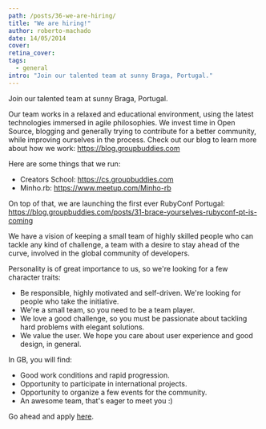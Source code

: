 ```yaml
---
path: /posts/36-we-are-hiring/
title: "We are hiring!"
author: roberto-machado
date: 14/05/2014
cover: 
retina_cover: 
tags:
  - general
intro: "Join our talented team at sunny Braga, Portugal."
---
```


Join our talented team at sunny Braga, Portugal.

Our team works in a relaxed and educational environment, using the latest technologies immersed in agile philosophies. We invest time in Open Source, blogging and generally trying to contribute for a better community, while improving ourselves in the process. Check out our blog to learn more about how we work: https://blog.groupbuddies.com

Here are some things that we run:

- Creators School: https://cs.groupbuddies.com
- Minho.rb: https://www.meetup.com/Minho-rb

On top of that, we are launching the first ever RubyConf Portugal: 
https://blog.groupbuddies.com/posts/31-brace-yourselves-rubyconf-pt-is-coming

We have a vision of keeping a small team of highly skilled people who can tackle any kind of challenge, a team with a desire to stay ahead of the curve, involved in the global community of developers.

Personality is of great importance to us, so we're looking for a few character traits:

- Be responsible, highly motivated and self-driven. We're looking for people who take the initiative.
- We're a small team, so you need to be a team player.
- We love a good challenge, so you must be passionate about tackling hard problems with elegant solutions.
- We value the user. We hope you care about user experience and good design, in general.

In GB, you will find:

- Good work conditions and rapid progression.
- Opportunity to participate in international projects.
- Opportunity to organize a few events for the community.
- An awesome team, that's eager to meet you :)

Go ahead and apply [here](https://groupbuddies.typeform.com/to/ayVm3E).
